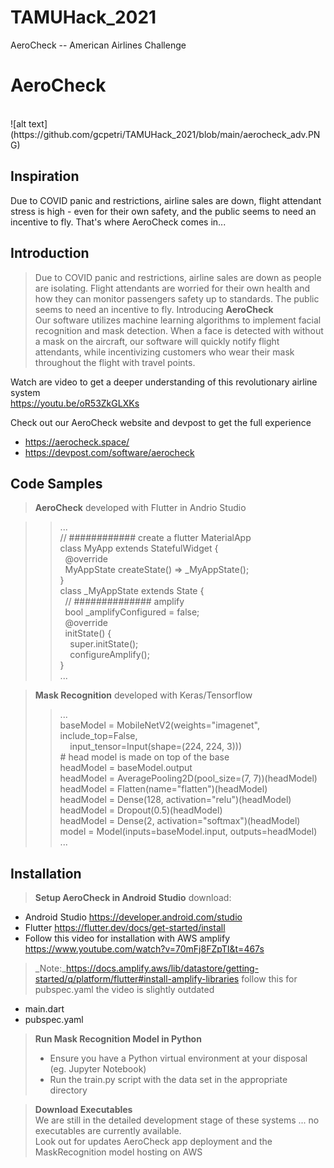 # TAMUHack_2021
AeroCheck -- American Airlines Challenge

# AeroCheck

</br>
![alt text](https://github.com/gcpetri/TAMUHack_2021/blob/main/aerocheck_adv.PNG)
</br>

## Inspiration

Due to COVID panic and restrictions, airline sales are down, flight attendant stress is high - even for their own safety, and the public seems to need an incentive to fly. That's where AeroCheck comes in...

## Introduction

> Due to COVID panic and restrictions, airline sales are down as people are isolating. Flight attendants are worried for their own health and how they can monitor passengers safety up to standards. The public seems to need an incentive to fly.
>Introducing **AeroCheck**</br>
Our software utilizes machine learning algorithms to implement facial recognition and mask detection. When a face is detected with without a mask on the aircraft, our software will quickly notify flight attendants, while incentivizing customers who wear their mask throughout the flight with travel points.</br>

Watch are video to get a deeper understanding of this revolutionary airline system</br>
https://youtu.be/oR53ZkGLXKs </br>

Check out our AeroCheck website and devpost to get the full experience
* https://aerocheck.space/
* https://devpost.com/software/aerocheck

## Code Samples

> **AeroCheck** developed with Flutter in Andrio Studio</br>

>>...</br>
> >// ############ create a flutter MaterialApp</br>
>class MyApp extends StatefulWidget {<br>
>&nbsp;&nbsp;@override</br>
>&nbsp;&nbsp;MyAppState createState() => _MyAppState();</br>
>}</br>
>class _MyAppState extends State<MyApp> {</br>
>&nbsp;&nbsp;// ############## amplify</br>
>&nbsp;&nbsp;bool _amplifyConfigured = false; </br>
 &nbsp;&nbsp;@override </br>
 &nbsp;&nbsp;initState() {</br>
 &nbsp;&nbsp;&nbsp;&nbsp;super.initState();</br>
 &nbsp;&nbsp;&nbsp;&nbsp;configureAmplify();</br>
 }</br>...</br>

>**Mask Recognition** developed with Keras/Tensorflow
>>...</br>baseModel = MobileNetV2(weights="imagenet", include_top=False,</br>
>&nbsp;&nbsp;&nbsp;&nbsp;input_tensor=Input(shape=(224, 224, 3)))</br>
>\# head model is made on top of the base</br>
headModel = baseModel.output</br>
headModel = AveragePooling2D(pool_size=(7, 7))(headModel)</br>
headModel = Flatten(name="flatten")(headModel)</br>
headModel = Dense(128, activation="relu")(headModel)</br>
headModel = Dropout(0.5)(headModel)</br>
headModel = Dense(2, activation="softmax")(headModel)</br>
model = Model(inputs=baseModel.input, outputs=headModel)</br>...</br>


## Installation

> **Setup AeroCheck in Android Studio** download:
* Android Studio https://developer.android.com/studio
* Flutter https://flutter.dev/docs/get-started/install
* Follow this video for installation with AWS amplify https://www.youtube.com/watch?v=70mFj8FZpTI&t=467s
>_Note:_https://docs.amplify.aws/lib/datastore/getting-started/q/platform/flutter#install-amplify-libraries follow this for pubspec.yaml the video is slightly outdated
* main.dart
* pubspec.yaml</br>

>**Run Mask Recognition Model in Python**
>* Ensure you have a Python virtual environment at your disposal (eg. Jupyter Notebook)
>* Run the train.py script with the data set in the appropriate directory

>**Download Executables**</br>
> We are still in the detailed development stage of these systems ... no executables are currently available.</br>
>Look out for updates AeroCheck app deployment and the MaskRecognition model hosting on AWS
